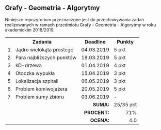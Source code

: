 ## Grafy - Geometria - Algorytmy

Niniejsze repozytorium przeznaczone jest do przechowywania zadań
realizowanych w ramach przedmiotu Grafy - Geometria - Algorytmy
w roku akademickim 2018/2019.

<table>
  <tr>
    <th colspan="2">Zadania</th>
    <th>Deadline</th>
    <th>Punkty</th>
  </tr>
  <tr>
    <td>1</td>
    <td>Jądro wielokąta prostego</td>
    <td>04.03.2019</td>
    <td>5 pkt</td>
  </tr>
  <tr>
    <td>2</td>
    <td>Para najbliższych punktów</td>
    <td>18.03.2019</td>
    <td>5 pkt</td>
  </tr>
  <tr>
    <td>3</td>
    <td>kD-drzewa</td>
    <td>01.04.2019</td>
    <td>4 pkt</td>
  </tr>
  <tr>
    <td>4</td>
    <td>Otoczka wypukła</td>
    <td>15.04.2019</td>
    <td>3 pkt</td>
  </tr>
  <tr>
    <td>5</td>
    <td>Lokalizacja szpitali</td>
    <td>06.05.2019</td>
    <td>3 pkt</td>
  </tr>
  <tr>
    <td>6</td>
    <td>Problem komiwojażera</td>
    <td>20.05.2019</td>
    <td>5 pkt</td>
  </tr>
  <tr>
    <td>7</td>
    <td>Problem sumy zbioru</td>
    <td>03.06.2019</td>
    <td>-</td>
  </tr>
  <tr align="right">
    <td colspan="3"><b>SUMA:</b></td>
    <td>25/35 pkt</td>
  </tr>
  <tr align="right">
    <td colspan="3"><b>PROCENT:</b></td>
    <td>71%</td>
  </tr>
  <tr align="right">
    <td colspan="3"><b>OCENA:</b></td>
    <td>4.0</td>
  </tr>
</table>
